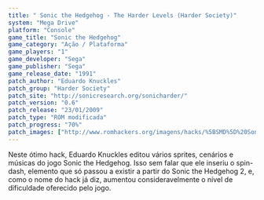 ```yaml
---
title: " Sonic the Hedgehog - The Harder Levels (Harder Society)"
system: "Mega Drive"
platform: "Console"
game_title: "Sonic the Hedgehog"
game_category: "Ação / Plataforma"
game_players: "1"
game_developer: "Sega"
game_publisher: "Sega"
game_release_date: "1991"
patch_author: "Eduardo Knuckles"
patch_group: "Harder Society"
patch_site: "http://sonicresearch.org/sonicharder/"
patch_version: "0.6"
patch_release: "23/01/2009"
patch_type: "ROM modificada"
patch_progress: "70%"
patch_images: ["http://www.romhackers.org/imagens/hacks/%5BSMD%5D%20Sonic%20the%20Hedgehog%20-%20The%20Harder%20Levels%20-%20Harder%20Society%20-%201.png","http://www.romhackers.org/imagens/hacks/%5BSMD%5D%20Sonic%20the%20Hedgehog%20-%20The%20Harder%20Levels%20-%20Harder%20Society%20-%202.png","http://www.romhackers.org/imagens/hacks/%5BSMD%5D%20Sonic%20the%20Hedgehog%20-%20The%20Harder%20Levels%20-%20Harder%20Society%20-%203.png"]
---
```

Neste ótimo hack, Eduardo Knuckles editou vários sprites, cenários e músicas do jogo Sonic the Hedgehog. Isso sem falar que ele inseriu o spin-dash, elemento que só passou a existir a partir do Sonic the Hedgehog 2, e, como o nome do hack já diz, aumentou consideravelmente o nível de dificuldade oferecido pelo jogo.